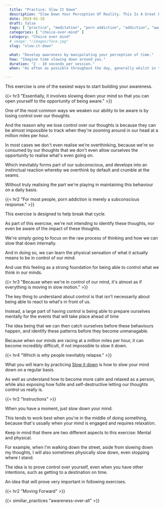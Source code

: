 ```yaml
---
  title: "Practice: Slow It Down"
  description: "Slow Down Your Perception Of Reality. This Is A Great Exercise To Teach You To Manually Override What Your Mind Is Doing, And Exert Control Over It."
  date: 2019-01-18
  draft: false
  tags: [ "practice", "meditation", "porn addiction", "addiction", "awareness", "awareness exercises", "perspective", "nofap", "neverfap", "neverfap deluxe" ]
  categories: [ "choice-over-mind" ]
  category: "Choice over mind"
  # image: "/images/face.jpg"
  slug: "slow-it-down"

  what: "Develop awareness by manipulating your perception of time."
  how: "Imagine time slowing down around you."
  duration: "2 - 10 seconds per session."
  when: "As often as possible throughout the day, generally whilst in the middle of doing something."

---
```


<!-- VERY HAPPY WITH EDIT -->

This exercise is one of the easiest ways to start building your awareness. 


{{< hr3 "Essentially, it involves slowing down your mind so that you can open yourself to the opportunity of being aware." >}}


One of the most common ways we weaken our ability to be aware is by losing control over our thoughts.

And the reason why we lose control over our thoughts is because they can be almost impossible to track when they're zooming around in our head at a million miles per hour.

In most cases we don't even realise we're overthinking, because we're so consumed by our thoughts that we don't even allow ourselves the opportunity to realise what's even going on.

<!-- 
And a largely part of the reason why we lose control over our thoughts, is because it can become incredibly difficult to even notice we are overthinking, when we've committed all this energy towards generating and maintaining them. -->

Which inevitably forms part of our subconscious, and develops into an instinctual reaction whereby we overthink by default and crumble at the seams.

Without truly realising the part we're playing in maintaining this behaviour on a daily basis.


{{< hr2 "For most people, porn addiction is merely a subconscious response." >}}


This exercise is designed to help break that cycle.

As part of this exercise, we're not intending to identify these thoughts, nor even be aware of the impact of these thoughts.

We're simply going to focus on the raw process of thinking and how we can slow that down internally. 

And in doing so, we can learn the physical sensation of what it actually means to be in control of our mind.

And use this feeling as a strong foundation for being able to control what we think in our minds. 


{{< hr3 "Because when we're in control of our mind, it's almost as if everything is moving in slow motion." >}}


The key thing to understand about control is that isn't necessarily about being able to react to what's in front of us. 

Instead, a large part of having control is being able to prepare ourselves mentally for the events that will take place ahead of time 

The idea being that we can then catch ourselves before these behaviours happen, and identify these patterns before they become unmanagable.

Because when our minds are racing at a million miles per hour, it can become incredibly difficult, if not impossible to slow it down.


{{< hr4 "Which is why people inevitably relapse." >}}


What you will learn by practicing <u>Slow it down</u> is how to slow your mind down on a regular basis. 

As well as understand how to become more calm and relaxed as a person, while also exposing how futile and self-destructive letting our thoughts control us really is.



{{< hr2 "Instructions" >}}


When you have a moment, just slow down your mind. 

This tends to work best when you're in the middle of doing something, because that's usually when your mind is engaged and requires relaxation. 

Keep in mind that there are two different aspects to this exercise: Mental and physical.

For example, when I'm walking down the street, aside from slowing down my thoughts, I will also sometimes physically slow down, even stopping where I stand.

The idea is to prove control over yourself, even when you have other intentions, such as getting to a destination on time. 

An idea that will prove very important in following exercises.

{{< hr2 "Moving Forward" >}}

 

{{< similiar_practices "awareness-over-all" >}}

<!-- 
{{< hr2 "Additional Resources" >}}  -->

<!-- maybe link to other  -->


